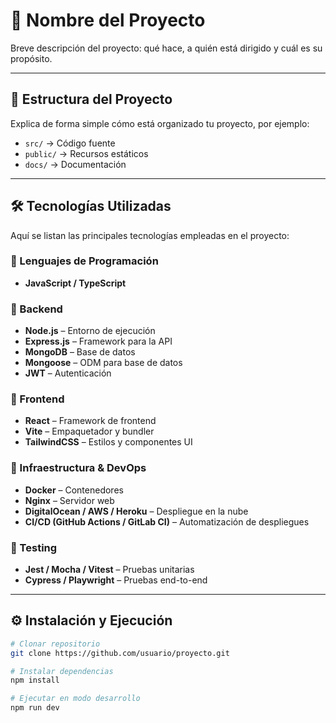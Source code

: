 # 🚀 Nombre del Proyecto

Breve descripción del proyecto: qué hace, a quién está dirigido y cuál es su propósito.

---

## 📂 Estructura del Proyecto

Explica de forma simple cómo está organizado tu proyecto, por ejemplo:

- `src/` → Código fuente  
- `public/` → Recursos estáticos  
- `docs/` → Documentación  

---

## 🛠️ Tecnologías Utilizadas

Aquí se listan las principales tecnologías empleadas en el proyecto:

### 🔹 Lenguajes de Programación
- **JavaScript / TypeScript**

### 🔹 Backend
- **Node.js** – Entorno de ejecución
- **Express.js** – Framework para la API
- **MongoDB** – Base de datos
- **Mongoose** – ODM para base de datos
- **JWT** – Autenticación

### 🔹 Frontend
- **React** – Framework de frontend
- **Vite** – Empaquetador y bundler
- **TailwindCSS** – Estilos y componentes UI

### 🔹 Infraestructura & DevOps
- **Docker** – Contenedores
- **Nginx** – Servidor web
- **DigitalOcean / AWS / Heroku** – Despliegue en la nube
- **CI/CD (GitHub Actions / GitLab CI)** – Automatización de despliegues

### 🔹 Testing
- **Jest / Mocha / Vitest** – Pruebas unitarias
- **Cypress / Playwright** – Pruebas end-to-end

---

## ⚙️ Instalación y Ejecución

```bash
# Clonar repositorio
git clone https://github.com/usuario/proyecto.git

# Instalar dependencias
npm install

# Ejecutar en modo desarrollo
npm run dev
